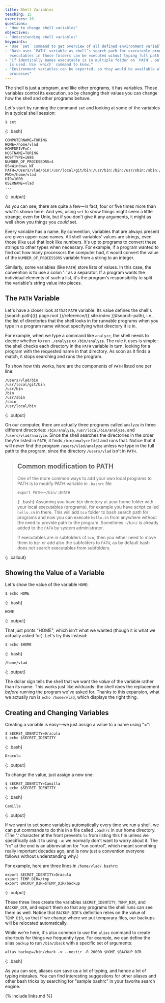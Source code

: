 ```yaml
---
title: Shell Variables
teaching: 15
exercises: 10
questions:
- "How to change shell variables"
objectives:
- "Understanding shell variables"
keypoints:
- "Use `set` command to get overview of all defined environment variables"
- "Bash uses `PATH` variable as shell’s search path for executable programs. I.e
  executables in those folders can be executed wihout typing full path."
- "If identically names executable is in multiple folder on `PATH`, only one of them
  is used. Use `which` command to know."
- "Environment variables can be exported, so they would be available also whitin child
  processes"
---
```


The shell is just a program, and like other programs, it has variables.
Those variables control its execution,
so by changing their values
you can change how the shell and other programs behave.

Let's start by running the command `set` and looking at some of the variables in a typical shell session:

~~~
$ set
~~~
{: .bash}

~~~
COMPUTERNAME=TURING
HOME=/home/vlad
HOMEDRIVE=C:
HOSTNAME=TURING
HOSTTYPE=i686
NUMBER_OF_PROCESSORS=4
OS=Windows_NT
PATH=/Users/vlad/bin:/usr/local/git/bin:/usr/bin:/bin:/usr/sbin:/sbin:/usr/local/bin
PWD=/home/vlad
UID=1000
USERNAME=vlad
...
~~~
{: .output}

As you can see, there are quite a few&mdash;in fact, four or five times more than what's shown here.
And yes,
using `set` to *show* things might seem a little strange,
even for Unix,
but if you don't give it any arguments,
it might as well show you things you *could* set.

Every variable has a name.
By convention, variables that are always present are given upper-case names.
All shell variables' values are strings, even those (like `UID`) that look like numbers.
It's up to programs to convert these strings to other types when necessary.
For example, if a program wanted to find out how many processors the computer had,
it would convert the value of the `NUMBER_OF_PROCESSORS` variable from a string to an integer.

Similarly, some variables (like `PATH`) store lists of values.
In this case, the convention is to use a colon ':' as a separator.
If a program wants the individual elements of such a list,
it's the program's responsibility to split the variable's string value into pieces.

## The `PATH` Variable

Let's have a closer look at that `PATH` variable.
Its value defines the shell's [search path]({{ page.root }}/reference/{{ site.index }}#search-path),
i.e., the list of directories that the shell looks in for runnable programs
when you type in a program name without specifying what directory it is in.

For example,
when we type a command like `analyze`,
the shell needs to decide whether to run `./analyze` or `/bin/analyze`.
The rule it uses is simple:
the shell checks each directory in the `PATH` variable in turn,
looking for a program with the requested name in that directory.
As soon as it finds a match, it stops searching and runs the program.

To show how this works,
here are the components of `PATH` listed one per line:

~~~
/Users/vlad/bin
/usr/local/git/bin
/usr/bin
/bin
/usr/sbin
/sbin
/usr/local/bin
~~~
{: .output}

On our computer,
there are actually three programs called `analyze`
in three different directories:
`/bin/analyze`,
`/usr/local/bin/analyze`,
and `/users/vlad/analyze`.
Since the shell searches the directories in the order they're listed in `PATH`,
it finds `/bin/analyze` first and runs that.
Notice that it will *never* find the program `/users/vlad/analyze`
unless we type in the full path to the program,
since the directory `/users/vlad` isn't in `PATH`.

> ## Common modification to PATH
>
> One of the more common ways to add your own local programs to PATH is to modify
> PATH variable in `.bashrc` file
>
> ~~~
> export PATH=~/bin/:$PATH
> ~~~
> {: .bash}
> Assuming you have `bin` directory at your home folder with your local executables
> (programs), for example you have script called `hello.sh` in there. This will add `bin`
> folder to bash search path for programs and now you can execute `hello.sh` from
> anywhere without the need to provide path to the program. Sometimes `~/bin/` is already
> added to the `PATH` by system administrator.
>
> If executables are in subfolders of `bin`, then you either need to move them to `bin`
> or add also the subfolders to `PATH`, as by default bash does not search executables
> from subfolders.
>
{: .callout}

## Showing the Value of a Variable

Let's show the value of the variable `HOME`:

~~~
$ echo HOME
~~~
{: .bash}

~~~
HOME
~~~
{: .output}

That just prints "HOME", which isn't what we wanted
(though it is what we actually asked for).
Let's try this instead:

~~~
$ echo $HOME
~~~
{: .bash}

~~~
/home/vlad
~~~
{: .output}

The dollar sign tells the shell that we want the *value* of the variable
rather than its name.
This works just like wildcards:
the shell does the replacement *before* running the program we've asked for.
Thanks to this expansion, what we actually run is `echo /home/vlad`,
which displays the right thing.

## Creating and Changing Variables

Creating a variable is easy&mdash;we just assign a value to a name using "=":

~~~
$ SECRET_IDENTITY=Dracula
$ echo $SECRET_IDENTITY
~~~
{: .bash}

~~~
Dracula
~~~
{: .output}

To change the value, just assign a new one:

~~~
$ SECRET_IDENTITY=Camilla
$ echo $SECRET_IDENTITY
~~~
{: .bash}

~~~
Camilla
~~~
{: .output}

If we want to set some variables automatically every time we run a shell,
we can put commands to do this in a file called `.bashrc` in our home directory.
(The '.' character at the front prevents `ls` from listing this file
unless we specifically ask it to using `-a`:
we normally don't want to worry about it.
The "rc" at the end is an abbreviation for "run control",
which meant something really important decades ago,
and is now just a convention everyone follows without understanding why.)

For example,
here are three lines in `/home/vlad/.bashrc`:

~~~
export SECRET_IDENTITY=Dracula
export TEMP_DIR=/tmp
export BACKUP_DIR=$TEMP_DIR/backup
~~~
{: .output}

These three lines create the variables `SECRET_IDENTITY`,
`TEMP_DIR`,
and `BACKUP_DIR`,
and export them so that any programs the shell runs can see them as well.
Notice that `BACKUP_DIR`'s definition relies on the value of `TEMP_DIR`,
so that if we change where we put temporary files,
our backups will be relocated automatically.

While we're here,
it's also common to use the `alias` command to create shortcuts for things we frequently type.
For example, we can define the alias `backup`
to run `/bin/zback` with a specific set of arguments:

~~~
alias backup=/bin/zback -v --nostir -R 20000 $HOME $BACKUP_DIR
~~~
{: .bash}

As you can see,
aliases can save us a lot of typing, and hence a lot of typing mistakes.
You can find interesting suggestions for other aliases
and other bash tricks by searching for "sample bashrc"
in your favorite search engine.

{% include links.md %}
